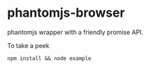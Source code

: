 # phantomjs-browser
phantomjs wrapper with a friendly promise API.

To take a peek
```
npm install && node example
```